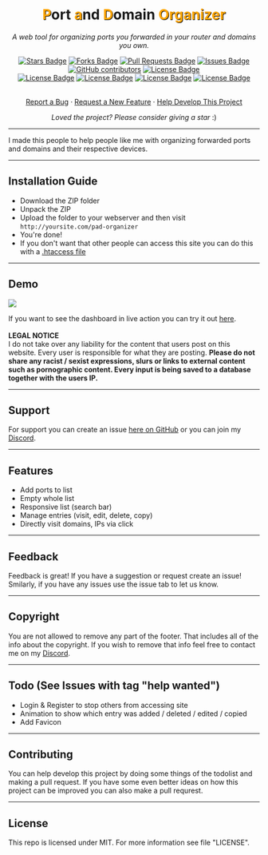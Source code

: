 <h1 align="center"><span style="color: orange; text-shadow: 1px 1px black">P</span>ort <span style="color: orange; text-shadow: 1px 1px black">a</span>nd <span style="color: orange; text-shadow: 1px 1px black">D</span>omain <span style="color: orange; text-shadow: 1px 1px black">Organizer</span></h1>
<p align="center"><i>A web tool for organizing ports you forwarded in your router and domains you own.</i></p>
<div align="center">
  <a href="https://github.com/roo7k1d/pad-organizer/stargazers"><img src="https://img.shields.io/github/stars/roo7k1d/pad-organizer?color=yellow" alt="Stars Badge"/></a>
<a href="https://github.com/roo7k1d/pad-organizer/network/members"><img src="https://img.shields.io/github/forks/roo7k1d/pad-organizer?color=orange" alt="Forks Badge"/></a>
<a href="https://github.com/roo7k1d/pad-organizer/pulls"><img src="https://img.shields.io/github/issues-pr/roo7k1d/pad-organizer" alt="Pull Requests Badge"/></a>
<a href="https://github.com/roo7k1d/pad-organizer/issues"><img src="https://img.shields.io/github/issues/roo7k1d/pad-organizer" alt="Issues Badge"/></a>
<a href="https://github.com/roo7k1d/pad-organizer/graphs/contributors"><img alt="GitHub contributors" src="https://img.shields.io/github/contributors/roo7k1d/pad-organizer?color=2b9348"></a>
<a href="https://github.com/roo7k1d/pad-organizer/blob/master/LICENSE"><img src="https://img.shields.io/github/license/roo7k1d/pad-organizer?color=2b9348" alt="License Badge"/></a>
<br>
<a href="https://github.com/roo7k1d/pad-organizer/"><img src="https://img.shields.io/github/repo-size/roo7k1d/pad-organizer?color=important" alt="License Badge"/></a>
<a href="https://github.com/roo7k1d/pad-organizer/"><img src="https://img.shields.io/tokei/lines/github/roo7k1d/pad-organizer?color=yellowgreen" alt="License Badge"/></a>
<a href="https://github.com/roo7k1d/pad-organizer/releases"><img src="https://img.shields.io/github/v/release/roo7k1d/pad-organizer?color=success" alt="License Badge"/></a>
<a href="https://github.com/roo7k1d/pad-organizer/commits"><img src="https://img.shields.io/github/last-commit/roo7k1d/pad-organizer" alt="License Badge"/></a>
</div>
<br>
<p align="center"><a href="https://github.com/roo7k1d/pad-organizer/issues">Report a Bug</a> &middot; <a href="https://github.com/roo7k1d/pad-organizer/issues">Request a New Feature</a> &middot; <a href="https://github.com/roo7k1d/pad-organizer/pulls">Help Develop This Project</a></p>
<p align="center"><i>Loved the project? Please consider giving a star</i> :)</p>
<hr>
I made this people to help people like me with organizing forwarded ports and domains and their respective devices.

<hr>

## Installation Guide
- Download the ZIP folder
- Unpack the ZIP
- Upload the folder to your webserver and then visit `http://yoursite.com/pad-organizer`
- You're done!
- If you don't want that other people can access this site you can do this with a [.htaccess file](https://help.dreamhost.com/hc/en-us/articles/216363187-Password-protecting-your-site-with-an-htaccess-file)

<hr>

## Demo
<img src="https://camo.githubusercontent.com/778ebc7baff08c780c45c11619d0bae26901cf3b337653f82adf8eb4fbf0daa0/68747470733a2f2f692e696d6775722e636f6d2f59337a566b4b502e706e67">

If you want to see the dashboard in live action you can try it out [here](https://rootk1d.xyz/pad-demo).
<br>
<br>
<b>LEGAL NOTICE</b>
<br>
I do not take over any liability for the content that users post on this website. Every user is responsible for what they are posting. <b>Please do not share any racist / sexist expressions, slurs or links to external content such as pornographic content. Every input is being saved to a database together with the users IP.</b>

<hr>

## Support
For support you can create an issue [here on GitHub](https://github.com/rootk1d/pad-demo/issues) or you can join my [Discord](https://discord.gg/QQaWvMkFbs).

<hr>

## Features
- Add ports to list
- Empty whole list
- Responsive list (search bar)
- Manage entries (visit, edit, delete, copy)
- Directly visit domains, IPs via click

<hr>

## Feedback
Feedback is great! If you have a suggestion or request create an issue! Smilarly, if you have any issues use the issue tab to let us know.

<hr>

## Copyright
You are not allowed to remove any part of the footer. That includes all of the info about the copyright. If you wish to remove that info feel free to contact me on my [Discord](https://discord.gg/QQaWvMkFbs).

<hr>

## Todo (See Issues with tag "help wanted")
- Login & Register to stop others from accessing site
- Animation to show which entry was added / deleted / edited / copied
- Add Favicon

<hr>

## Contributing
You can help develop this project by doing some things of the todolist and making a pull request. If you have some even better ideas on how this project can be improved you can also make a pull requrest.

<hr>

## License
This repo is licensed under MIT. For more information see file "LICENSE".
